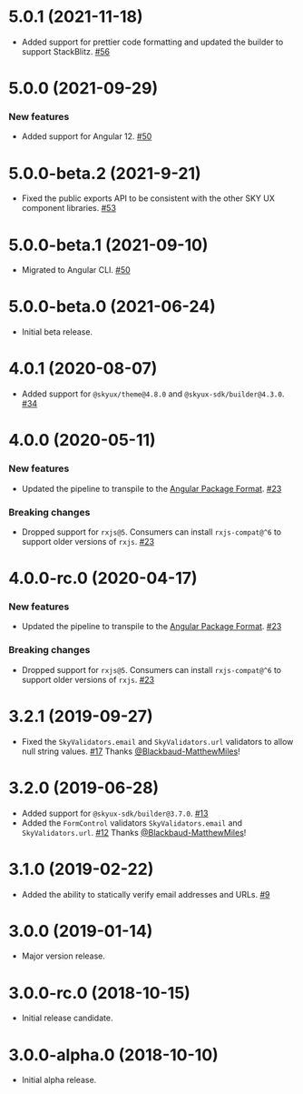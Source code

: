 # 5.0.1 (2021-11-18)

- Added support for prettier code formatting and updated the builder to support StackBlitz. [#56](https://github.com/blackbaud/skyux-validation/pull/56)

# 5.0.0 (2021-09-29)

### New features

- Added support for Angular 12. [#50](https://github.com/blackbaud/skyux-validation/pull/50)

# 5.0.0-beta.2 (2021-9-21)

- Fixed the public exports API to be consistent with the other SKY UX component libraries. [#53](https://github.com/blackbaud/skyux-validation/pull/53)

# 5.0.0-beta.1 (2021-09-10)

- Migrated to Angular CLI. [#50](https://github.com/blackbaud/skyux-validation/pull/50)

# 5.0.0-beta.0 (2021-06-24)

- Initial beta release.

# 4.0.1 (2020-08-07)

- Added support for `@skyux/theme@4.8.0` and `@skyux-sdk/builder@4.3.0`. [#34](https://github.com/blackbaud/skyux-validation/pull/34)

# 4.0.0 (2020-05-11)

### New features

- Updated the pipeline to transpile to the [Angular Package Format](https://docs.google.com/document/d/1CZC2rcpxffTDfRDs6p1cfbmKNLA6x5O-NtkJglDaBVs/preview). [#23](https://github.com/blackbaud/skyux-validation/pull/23)

### Breaking changes

- Dropped support for `rxjs@5`. Consumers can install `rxjs-compat@^6` to support older versions of `rxjs`. [#23](https://github.com/blackbaud/skyux-validation/pull/23)

# 4.0.0-rc.0 (2020-04-17)

### New features

- Updated the pipeline to transpile to the [Angular Package Format](https://docs.google.com/document/d/1CZC2rcpxffTDfRDs6p1cfbmKNLA6x5O-NtkJglDaBVs/preview). [#23](https://github.com/blackbaud/skyux-validation/pull/23)

### Breaking changes

- Dropped support for `rxjs@5`. Consumers can install `rxjs-compat@^6` to support older versions of `rxjs`. [#23](https://github.com/blackbaud/skyux-validation/pull/23)

# 3.2.1 (2019-09-27)

- Fixed the `SkyValidators.email` and `SkyValidators.url` validators to allow null string values. [#17](https://github.com/blackbaud/skyux-validation/pull/17) Thanks [@Blackbaud-MatthewMiles](https://github.com/Blackbaud-MatthewMiles)!

# 3.2.0 (2019-06-28)

- Added support for `@skyux-sdk/builder@3.7.0`. [#13](https://github.com/blackbaud/skyux-validation/pull/13)
- Added the `FormControl` validators `SkyValidators.email` and `SkyValidators.url`. [#12](https://github.com/blackbaud/skyux-validation/pull/12) Thanks [@Blackbaud-MatthewMiles](https://github.com/Blackbaud-MatthewMiles)!

# 3.1.0 (2019-02-22)

- Added the ability to statically verify email addresses and URLs. [#9](https://github.com/blackbaud/skyux-validation/pull/9)

# 3.0.0 (2019-01-14)

- Major version release.

# 3.0.0-rc.0 (2018-10-15)

- Initial release candidate.

# 3.0.0-alpha.0 (2018-10-10)

- Initial alpha release.
